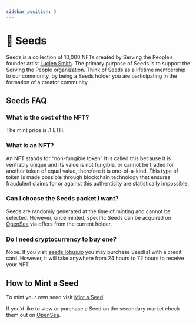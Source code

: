 ```yaml
---
sidebar_position: 3
---
```


# 🌱 Seeds

Seeds is a collection of 10,000 NFTs created by Serving the People’s founder artist [Lucien Smith](https://www.luciensmithstudio.com). The primary purpose of Seeds is to support the Serving the People organization. Think of Seeds as a lifetime membership to our community, by being a Seeds holder you are participating in the formation of a creator community. 

## Seeds FAQ
### What is the cost of the NFT?
The mint price is .1 ETH.
    
### What is an NFT?
An NFT stands for “non-fungible token” It is called this because it is verifiably unique and its value is not fungible, or cannot be traded for another token of equal value, therefore it is one-of-a-kind. This type of token is made possible through blockchain technology that ensures fraudulent claims for or against this authenticity are statistically impossible.
 
### Can I choose the Seeds packet I want?
Seeds are randomly generated at the time of minting and cannot be selected. However, once minted, specific Seeds can be acquired on [OpenSea](https://opensea.io/collection/seeds-luciensmith) via offers from the current holder.
    
### Do I need cryptocurrency to buy one?
Nope. If you visit [seeds.lobus.io](https://seeds.lobus.io/buy) you may purchase Seed(s) with a credit card. However, it will take anywhere from 24 hours to 72 hours to receive your NFT.

## How to Mint a Seed
To mint your own seed visit [Mint a Seed](mint-a-seed).

If you’d like to view or purchase a Seed on the secondary market check them out on [OpenSea](https://opensea.io/collection/seeds-luciensmith).
